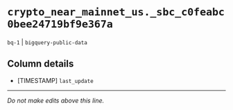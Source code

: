 # `crypto_near_mainnet_us._sbc_c0feabc0bee24719bf9e367a`
`bq-1` | `bigquery-public-data`

## Column details
* [TIMESTAMP] `last_update`

-------------------------------------------------------------------------------
*Do not make edits above this line.*
